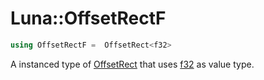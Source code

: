# Luna::OffsetRectF

```c++
using OffsetRectF =  OffsetRect<f32>
```

A instanced type of [OffsetRect](struct_luna_1_1_offset_rect.md) that uses [f32](group___runtime_base_type_1gad34d88453d37b65a09797bad37f2f527.md) as value type. 

